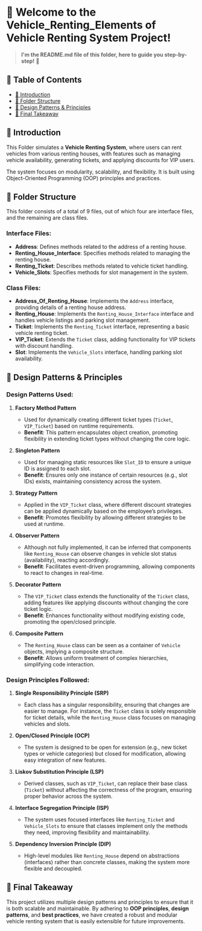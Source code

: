 # 🛒 Welcome to the Vehicle_Renting_Elements of Vehicle Renting System Project!
> **I'm the README.md file of this folder, here to guide you step-by-step!** 🚀

## 📖 **Table of Contents**
- [📖 Introduction](#-introduction)
- [📂 Folder Structure](#-folder-structure)
- [🎨 Design Patterns & Principles](#-design-patterns--principles)
- [🎯 Final Takeaway](#-final-takeaway)

## 📖 **Introduction**
This Folder simulates a **Vehicle Renting System**, where users can rent vehicles from various renting houses, with features such as managing vehicle availability, generating tickets, and applying discounts for VIP users.

The system focuses on modularity, scalability, and flexibility. It is built using Object-Oriented Programming (OOP) principles and practices.

## 📂 **Folder Structure**
This folder consists of a total of 9 files, out of which four are interface files, and the remaining are class files.

### Interface Files:
- **Address**: Defines methods related to the address of a renting house.
- **Renting_House_Interface**: Specifies methods related to managing the renting house.
- **Renting_Ticket**: Describes methods related to vehicle ticket handling.
- **Vehicle_Slots**: Specifies methods for slot management in the system.

### Class Files:
- **Address_Of_Renting_House**: Implements the `Address` interface, providing details of a renting house address.
- **Renting_House**: Implements the `Renting_House_Interface` interface and handles vehicle listings and parking slot management.
- **Ticket**: Implements the `Renting_Ticket` interface, representing a basic vehicle renting ticket.
- **VIP_Ticket**: Extends the `Ticket` class, adding functionality for VIP tickets with discount handling.
- **Slot**: Implements the `Vehicle_Slots` interface, handling parking slot availability.

## 🎨 **Design Patterns & Principles**
### **Design Patterns** Used:

1. **Factory Method Pattern**
    - Used for dynamically creating different ticket types (`Ticket`, `VIP_Ticket`) based on runtime requirements.
    - **Benefit**: This pattern encapsulates object creation, promoting flexibility in extending ticket types without changing the core logic.

2. **Singleton Pattern**
    - Used for managing static resources like `Slot_ID` to ensure a unique ID is assigned to each slot.
    - **Benefit**: Ensures only one instance of certain resources (e.g., slot IDs) exists, maintaining consistency across the system.

3. **Strategy Pattern**
    - Applied in the `VIP_Ticket` class, where different discount strategies can be applied dynamically based on the employee’s privileges.
    - **Benefit**: Promotes flexibility by allowing different strategies to be used at runtime.

4. **Observer Pattern**
    - Although not fully implemented, it can be inferred that components like `Renting_House` can observe changes in vehicle slot status (availability), reacting accordingly.
    - **Benefit**: Facilitates event-driven programming, allowing components to react to changes in real-time.

5. **Decorator Pattern**
    - The `VIP_Ticket` class extends the functionality of the `Ticket` class, adding features like applying discounts without changing the core ticket logic.
    - **Benefit**: Enhances functionality without modifying existing code, promoting the open/closed principle.

6. **Composite Pattern**
    - The `Renting_House` class can be seen as a container of `Vehicle` objects, implying a composite structure.
    - **Benefit**: Allows uniform treatment of complex hierarchies, simplifying code interaction.

### **Design Principles** Followed:

1. **Single Responsibility Principle (SRP)**
    - Each class has a singular responsibility, ensuring that changes are easier to manage. For instance, the `Ticket` class is solely responsible for ticket details, while the `Renting_House` class focuses on managing vehicles and slots.

2. **Open/Closed Principle (OCP)**
    - The system is designed to be open for extension (e.g., new ticket types or vehicle categories) but closed for modification, allowing easy integration of new features.

3. **Liskov Substitution Principle (LSP)**
    - Derived classes, such as `VIP_Ticket`, can replace their base class (`Ticket`) without affecting the correctness of the program, ensuring proper behavior across the system.

4. **Interface Segregation Principle (ISP)**
    - The system uses focused interfaces like `Renting_Ticket` and `Vehicle_Slots` to ensure that classes implement only the methods they need, improving flexibility and maintainability.

5. **Dependency Inversion Principle (DIP)**
    - High-level modules like `Renting_House` depend on abstractions (interfaces) rather than concrete classes, making the system more flexible and decoupled.

## 🎯 **Final Takeaway**
This project utilizes multiple design patterns and principles to ensure that it is both scalable and maintainable. By adhering to **OOP principles**, **design patterns**, and **best practices**, we have created a robust and modular vehicle renting system that is easily extensible for future improvements.
